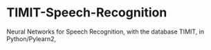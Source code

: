 # TIMIT-Speech-Recognition
Neural Networks for Speech Recognition, with the database TIMIT, in Python/Pylearn2,
